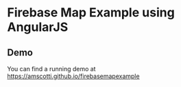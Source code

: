 # Firebase Map Example using AngularJS

## Demo
You can find a running demo at https://amscotti.github.io/firebasemapexample